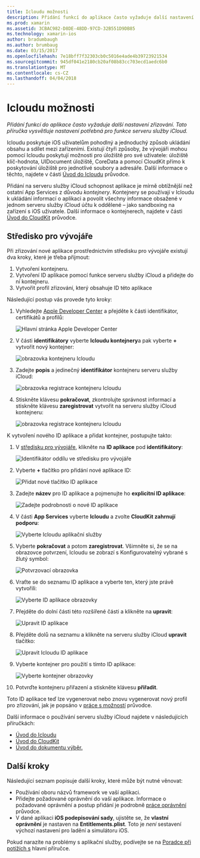 ```yaml
---
title: Icloudu možnosti
description: Přidání funkcí do aplikace často vyžaduje další nastavení zřizování. Tato příručka vysvětluje nastavení potřebná pro funkce serveru služby iCloud.
ms.prod: xamarin
ms.assetid: 3CBAC982-D8DE-48DD-97CD-32B551D9DB85
ms.technology: xamarin-ios
author: bradumbaugh
ms.author: brumbaug
ms.date: 03/15/2017
ms.openlocfilehash: 7e18bff7f32303cb0c5016e4ade4b39723921534
ms.sourcegitcommit: 945df041e2180cb20af08b83cc703ecd1aedc6b0
ms.translationtype: MT
ms.contentlocale: cs-CZ
ms.lasthandoff: 04/04/2018
---
```

# <a name="icloud-capabilities"></a>Icloudu možnosti

_Přidání funkcí do aplikace často vyžaduje další nastavení zřizování. Tato příručka vysvětluje nastavení potřebná pro funkce serveru služby iCloud._

Icloudu poskytuje iOS uživatelům pohodlný a jednoduchý způsob ukládání obsahu a sdílet mezi zařízeními. Existují čtyři způsoby, že vývojáři mohou pomocí Icloudu poskytují možnosti pro úložiště pro své uživatele: úložiště klíč-hodnota, UIDocument úložiště, CoreData a pomocí CloudKit přímo k poskytování úložiště pro jednotlivé soubory a adresáře. Další informace o těchto, najdete v části [Úvod do Icloudu](~/ios/data-cloud/introduction-to-icloud.md) průvodce.

Přidání na serveru služby iCloud schopnost aplikace je mírně obtížnější než ostatní App Services z důvodu _kontejnery_. Kontejnery se používají v Icloudu k ukládání informací o aplikaci a povolit všechny informace obsažené v jednom serveru služby iCloud účtu k oddělené – jako sandboxing na zařízení s iOS uživatele. Další informace o kontejnerech, najdete v části [Úvod do CloudKit](~/ios/data-cloud/intro-to-cloudkit.md) průvodce.

<!--# Xcode

The steps in section [Adding App Services ](~/ios/deploy-test/provisioning/capabilities/index.md) above can be used to toggle the required iCloud capability. Depending on which means of storage is being used in your app, you may need to do additional setup. The image below shows the iCloud capabilities pane:

 ![iCloud Capability section](icloud-capabilities-images/image21.png)

First select the required service. If iCloud Documents or CloudKit have been selected, you must select a container. Selecting the default container will create a new container that is unique to the app. Alternatively, if you have created a container either via Xcode or the developer portal, select it here.
-->

<a name="icloud-developer-center" />

## <a name="developer-center"></a>Středisko pro vývojáře

Při zřizování nové aplikace prostřednictvím středisku pro vývojáře existují dva kroky, které je třeba přijmout:

1.  Vytvoření kontejneru.
2.  Vytvoření ID aplikace pomocí funkce serveru služby iCloud a přidejte do ní kontejneru.
3. Vytvořit profil zřizování, který obsahuje ID této aplikace

Následující postup vás provede tyto kroky:

1.  Vyhledejte [Apple Developer Center](https://developer.apple.com/account/) a přejděte k části identifikátor, certifikátů a profilů: 
    
     ![Hlavní stránka Apple Developer Center](icloud-capabilities-images/image22.png)

2.  V části **identifikátory** vyberte **Icloudu kontejnery**a pak vyberte **+** vytvořit nový kontejner:  
    
    ![obrazovka kontejneru Icloudu](icloud-capabilities-images/image23.png)

3.  Zadejte **popis** a jedinečný **identifikátor** kontejneru serveru služby iCloud: 
    
    ![obrazovka registrace kontejneru Icloudu](icloud-capabilities-images/image24.png)

4.  Stiskněte klávesu **pokračovat**, zkontrolujte správnost informací a stiskněte klávesu **zaregistrovat** vytvořit na serveru služby iCloud kontejneru:  
    
    ![obrazovka registrace kontejneru Icloudu](icloud-capabilities-images/image25.png)

K vytvoření nového ID aplikace a přidat kontejner, postupujte takto:

1.  V [středisku pro vývojáře](https://developer.apple.com/account/), klikněte na **ID aplikace** pod **identifikátory**: 
    
    ![Identifikátor oddílu ve středisku pro vývojáře](icloud-capabilities-images/image26.png)

2.  Vyberte **+** tlačítko pro přidání nové aplikace ID: 
    
    ![Přidat nové tlačítko ID aplikace](icloud-capabilities-images/image27.png)

3.  Zadejte **název** pro ID aplikace a pojmenujte ho **explicitní ID aplikace**:
    
    ![Zadejte podrobnosti o nové ID aplikace](icloud-capabilities-images/image28.png)

4.  V části **App Services** vyberte **Icloudu** a zvolte **CloudKit zahrnují podporu**:
    
    ![Vyberte Icloudu aplikační služby](icloud-capabilities-images/image29.png)

5.  Vyberte **pokračovat** a potom **zaregistrovat**. Všimněte si, že se na obrazovce potvrzení, Icloudu se zobrazí s Konfigurovatelný vybrané s žlutý symbol:   
    
    ![Potvrzovací obrazovka](icloud-capabilities-images/image30.png)

6.  Vraťte se do seznamu ID aplikace a vyberte ten, který jste právě vytvořili: 
    
    ![Vyberte ID aplikace obrazovky](icloud-capabilities-images/image31.png)

7.  Přejděte do dolní části této rozšířené části a klikněte na **upravit**:
    
    ![Upravit ID aplikace](icloud-capabilities-images/image32.png)

8.  Přejděte dolů na seznamu a klikněte na serveru služby iCloud **upravit** tlačítko:  
    
    ![Upravit Icloudu ID aplikace](icloud-capabilities-images/image33.png)

9.  Vyberte kontejner pro použití s tímto ID aplikace:  
    
    ![Vyberte kontejner obrazovky](icloud-capabilities-images/image34.png)

10. Potvrďte kontejneru přiřazení a stiskněte klávesu **přiřadit**.
 
Toto ID aplikace teď lze vygenerovat nebo znovu vygenerovat nový profil pro zřizování, jak je popsáno v [práce s možností](~/ios/deploy-test/provisioning/capabilities/index.md) průvodce. 

Další informace o používání serveru služby iCloud najdete v následujících příručkách:

*   [Úvod do Icloudu](~/ios/data-cloud/introduction-to-icloud.md)
*   [Úvod do CloudKit](~/ios/data-cloud/intro-to-cloudkit.md)
*   [Úvod do dokumentu výběr.](~/ios/platform/document-picker.md)

## <a name="next-steps"></a>Další kroky
 
Následující seznam popisuje další kroky, které může být nutné věnovat:

* Používání oboru názvů framework ve vaší aplikaci.
* Přidejte požadované oprávnění do vaší aplikace. Informace o požadované oprávnění a postup přidání je podrobně [práce oprávnění](~/ios/deploy-test/provisioning/entitlements.md) průvodce.
* V dané aplikaci **iOS podepisování sady**, ujistěte se, že **vlastní oprávnění** je nastaven na **Entitlements.plist**. Toto je _není_ sestavení výchozí nastavení pro ladění a simulátoru iOS.

Pokud narazíte na problémy s aplikační služby, podívejte se na [Poradce při potížích s](~/ios/deploy-test/provisioning/capabilities/index.md) hlavní příručce.